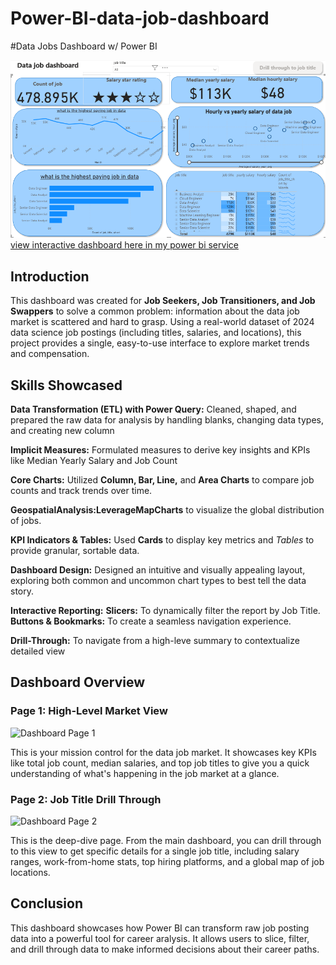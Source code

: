 # Power-BI-data-job-dashboard
#Data Jobs Dashboard w/ Power BI

![Dashboard Page 1](https://github.com/markbond007/Power-BI-data-job-dashboard/blob/main/data%20job%20dashboard.PNG?raw=true)
[view interactive dashboard here in my power bi service](https://app.powerbi.com/links/w9E6_Ajvaq?ctid=9c5e5a75-9a6e-4f05-ae78-a337d9582074&pbi_source=linkShare)

## Introduction

This dashboard was created for **Job Seekers, Job Transitioners, and Job Swappers** to solve a common problem: information about the data job market is scattered and hard to grasp. Using a real-world dataset of 2024 data science job postings (including titles, salaries, and locations), this project provides a single, easy-to-use interface to explore market trends and compensation.

## Skills Showcased

**Data Transformation (ETL) with Power Query:** Cleaned, shaped, and prepared the raw data for analysis by handling blanks, changing data types, and creating new column

**Implicit Measures:** Formulated measures to derive key insights and KPIs like Median Yearly Salary and Job Count

**Core Charts:** Utilized **Column, Bar, Line,** and **Area Charts** to compare job counts and track trends over time.

**GeospatialAnalysis:**Leverage**MapCharts** to visualize the global distribution of jobs.

**KPI Indicators & Tables:** Used **Cards** to display key metrics and *Tables* to provide granular, sortable data.

**Dashboard Design:** Designed an intuitive and visually appealing layout, exploring both common and uncommon chart types to best tell the data story.

**Interactive Reporting:**
**Slicers:** To dynamically filter the report by Job Title.
**Buttons & Bookmarks:** To create a seamless navigation experience.

**Drill-Through:** To navigate from a high-leve summary to contextualize detailed view
## Dashboard Overview

### Page 1: High-Level Market View

![Dashboard Page 1](/image/data%20job%20dashboard.PNG)

This is your mission control for the data job market. It showcases key KPIs like total job count, median salaries, and top job titles to give you a quick understanding of what's happening in the job market at a glance.

### Page 2: Job Title Drill Through

 ![Dashboard Page 2](/image/job%20title%20drill%20through.PNG)

This is the deep-dive page. From the main dashboard, you can drill through to this view to get specific details for a single job title, including salary ranges, work-from-home stats, top hiring platforms, and a global map of job locations.
## Conclusion

This dashboard showcases how Power BI can transform raw job posting data into a powerful tool for career aralysis. It allows users to slice, filter, and drill through data to make informed decisions about their career paths.
